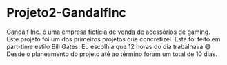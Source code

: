 # Projeto2-GandalfInc
Gandalf Inc. é uma empresa fictícia de venda de acessórios de gaming.
Este projeto foi um dos primeiros projetos que concretizei. Este foi feito em part-time estilo Bill Gates. Eu escolhia que 12 horas do dia trabalhava 😅 
Desde o planeamento do projeto até ao término foram um total de 10 dias.
